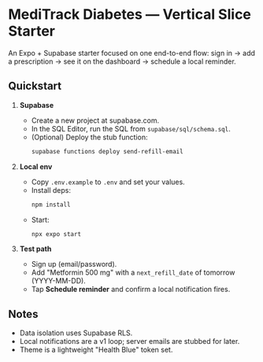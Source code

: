 
# MediTrack Diabetes — Vertical Slice Starter

An Expo + Supabase starter focused on one end-to-end flow: sign in → add a prescription → see it on the dashboard → schedule a local reminder.

## Quickstart

1) **Supabase**
   - Create a new project at supabase.com.
   - In the SQL Editor, run the SQL from `supabase/sql/schema.sql`.
   - (Optional) Deploy the stub function:
     ```bash
     supabase functions deploy send-refill-email
     ```

2) **Local env**
   - Copy `.env.example` to `.env` and set your values.
   - Install deps:
     ```bash
     npm install
     ```
   - Start:
     ```bash
     npx expo start
     ```

3) **Test path**
   - Sign up (email/password).
   - Add "Metformin 500 mg" with a `next_refill_date` of tomorrow (YYYY-MM-DD).
   - Tap **Schedule reminder** and confirm a local notification fires.

## Notes
- Data isolation uses Supabase RLS.
- Local notifications are a v1 loop; server emails are stubbed for later.
- Theme is a lightweight "Health Blue" token set.
